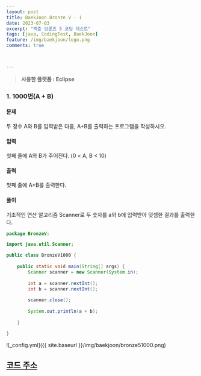 ```yaml
---
layout: post
title: BaekJoon Bronze V - 1 
date: 2023-07-03
excerpt: "백준 브론즈 5 코딩 테스트"
tags: [java, CodingTest, BaekJoon]
feature: /img/baekjoon/logo.png
comments: true



---
```



> **사용한 플랫폼 : Eclipse**


### 1.  1000번(A + B)

#### 문제

두 정수 A와 B를 입력받은 다음, A+B를 출력하는 프로그램을 작성하시오.

#### 입력

첫째 줄에 A와 B가 주어진다. (0 < A, B < 10)

#### 출력

첫째 줄에 A+B를 출력한다.

#### 풀이

기초적인 연산 알고리즘 Scanner로 두 숫자를 a와 b에 입력받아 덧셈한 결과를 출력한다.

```java
package BronzeV;

import java.util.Scanner;

public class BronzeV1000 {
	
	public static void main(String[] args) {
		Scanner scanner = new Scanner(System.in);
		
		int a = scanner.nextInt();
		int b = scanner.nextInt();
		
		scanner.close(); 
		
		System.out.println(a + b);
			
	}

}
```

![_config.yml]({{ site.baseurl }}/img/baekjoon/bronze51000.png)



## [코드 주소](https://github.com/GreenteaPIE/PracticeBaekJoon)
